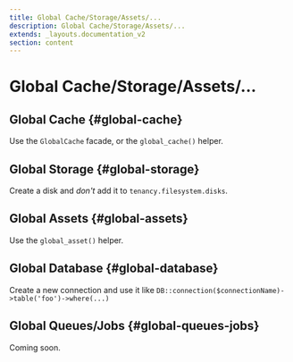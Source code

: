```yaml
---
title: Global Cache/Storage/Assets/...
description: Global Cache/Storage/Assets/...
extends: _layouts.documentation_v2
section: content
---
```


# Global Cache/Storage/Assets/...

## Global Cache {#global-cache}

Use the `GlobalCache` facade, or the `global_cache()` helper.

## Global Storage {#global-storage}

Create a disk and *don't* add it to `tenancy.filesystem.disks`.

## Global Assets {#global-assets}

Use the `global_asset()` helper.

## Global Database {#global-database}

Create a new connection and use it like `DB::connection($connectionName)->table('foo')->where(...)`

## Global Queues/Jobs {#global-queues-jobs}

Coming soon.

